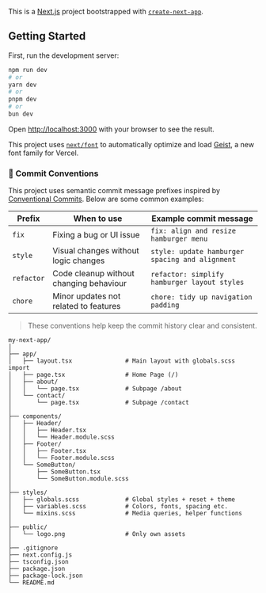 This is a [Next.js](https://nextjs.org) project bootstrapped with [`create-next-app`](https://nextjs.org/docs/app/api-reference/cli/create-next-app).

## Getting Started

First, run the development server:

```bash
npm run dev
# or
yarn dev
# or
pnpm dev
# or
bun dev
```

Open [http://localhost:3000](http://localhost:3000) with your browser to see the result.


This project uses [`next/font`](https://nextjs.org/docs/app/building-your-application/optimizing/fonts) to automatically optimize and load [Geist](https://vercel.com/font), a new font family for Vercel.

### 📝 Commit Conventions

This project uses semantic commit message prefixes inspired by [Conventional Commits](https://www.conventionalcommits.org/). Below are some common examples:

| Prefix     | When to use                             | Example commit message                             |
|------------|------------------------------------------|-----------------------------------------------------|
| `fix`      | Fixing a bug or UI issue                 | `fix: align and resize hamburger menu`              |
| `style`    | Visual changes without logic changes     | `style: update hamburger spacing and alignment`     |
| `refactor` | Code cleanup without changing behaviour  | `refactor: simplify hamburger layout styles`        |
| `chore`    | Minor updates not related to features    | `chore: tidy up navigation padding`                 |

> These conventions help keep the commit history clear and consistent.


```
my-next-app/
│
├── app/
│   ├── layout.tsx               # Main layout with globals.scss import
│   ├── page.tsx                 # Home Page (/)
│   ├── about/
│   │   └── page.tsx             # Subpage /about
│   └── contact/
│       └── page.tsx             # Subpage /contact
│
├── components/
│   ├── Header/
│   │   ├── Header.tsx
│   │   └── Header.module.scss
│   ├── Footer/
│   │   ├── Footer.tsx
│   │   └── Footer.module.scss
│   └── SomeButton/
│       ├── SomeButton.tsx
│       └── SomeButton.module.scss
│
├── styles/
│   ├── globals.scss             # Global styles + reset + theme
│   ├── variables.scss           # Colors, fonts, spacing etc.
│   └── mixins.scss              # Media queries, helper functions
│
├── public/
│   └── logo.png                 # Only own assets
│
├── .gitignore
├── next.config.js
├── tsconfig.json
├── package.json
├── package-lock.json
└── README.md
```